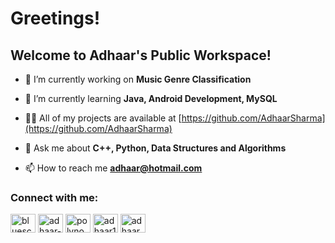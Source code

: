 <h1 align="left">Greetings!</h1>
<h2 align="left">Welcome to Adhaar's Public Workspace!</h2>

- 🔭 I’m currently working on **Music Genre Classification**

- 🌱 I’m currently learning **Java, Android Development, MySQL**

- 👨‍💻 All of my projects are available at [https://github.com/AdhaarSharma](https://github.com/AdhaarSharma)

- 💬 Ask me about **C++, Python, Data Structures and Algorithms**

- 📫 How to reach me **adhaar@hotmail.com**

<h3 align="left">Connect with me:</h3>
<p align="left">
<a href="https://twitter.com/blueschizoid" target="blank"><img align="center" src="https://raw.githubusercontent.com/rahuldkjain/github-profile-readme-generator/master/src/images/icons/Social/twitter.svg" alt="blueschizoid" height="30" width="40" /></a>
<a href="https://linkedin.com/in/adhaar-sharma" target="blank"><img align="center" src="https://raw.githubusercontent.com/rahuldkjain/github-profile-readme-generator/master/src/images/icons/Social/linked-in-alt.svg" alt="adhaar-sharma" height="30" width="40" /></a>
<a href="https://instagram.com/polynogram" target="blank"><img align="center" src="https://raw.githubusercontent.com/rahuldkjain/github-profile-readme-generator/master/src/images/icons/Social/instagram.svg" alt="polynogram" height="30" width="40" /></a>
<a href="https://www.hackerrank.com/adhaar1" target="blank"><img align="center" src="https://raw.githubusercontent.com/rahuldkjain/github-profile-readme-generator/master/src/images/icons/Social/hackerrank.svg" alt="adhaar1" height="30" width="40" /></a>
<a href="https://www.leetcode.com/adhaar" target="blank"><img align="center" src="https://raw.githubusercontent.com/rahuldkjain/github-profile-readme-generator/master/src/images/icons/Social/leet-code.svg" alt="adhaar" height="30" width="40" /></a>
</p>

